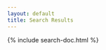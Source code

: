 ```yaml
---
layout: default
title: Search Results
---
```


<div class="container">
  <div class="row">
    <div class="col-sm-8">
          {% include search-doc.html %}
    </div>
  </div>
</div>

<div class="container">
  <div class="row mt-3">
    <div class="col">
      <div id="results"></div>
    </div>
  </div>
</div>
